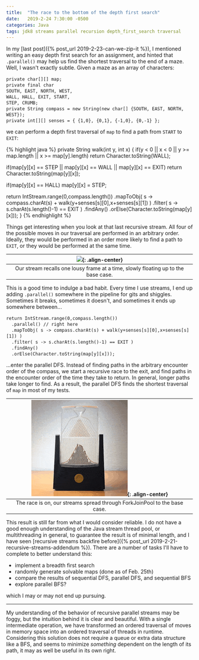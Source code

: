 ```yaml
---
title:  "The race to the bottom of the depth first search"
date:   2019-2-24 7:30:00 -0500
categories: Java
tags: jdk8 streams parallel recursion depth_first_search traversal
---
```


In my [last post]({% post_url 2019-2-23-can-we-zip-it %}), I mentioned writing
an easy depth first search for an assignment, and hinted that `.parallel()`
may help us find the shortest traversal to the end of a maze. Well, I wasn't
exactly subtle. Given a maze as an array of characters:
```
private char[][] map;
private final char
SOUTH, EAST, NORTH, WEST,
WALL, HALL, EXIT, START,
STEP, CRUMB;
private String compass = new String(new char[] {SOUTH, EAST, NORTH, WEST});
private int[][] senses = { {1,0}, {0,1}, {-1,0}, {0,-1} };
```
we can perform a depth first traversal of `map` to find a path from `START` to
`EXIT`:

{% highlight java %}
private String walk(int y, int x) {
  if(y < 0 || x < 0 || y >= map.length || x >= map[y].length)
    return Character.toString(WALL);

  if(map[y][x] == STEP || map[y][x] == WALL || map[y][x] == EXIT)
    return Character.toString(map[y][x]);

  if(map[y][x] == HALL)
    map[y][x] = STEP;

  return IntStream.range(0,compass.length())
    .mapToObj( s -> compass.charAt(s) + walk(y+senses[s][0],x+senses[s][1]) )
    .filter( s -> s.charAt(s.length()-1) == EXIT )
    .findAny()
    .orElse(Character.toString(map[y][x]));
}
{% endhighlight %}

Things get interesting when you look at that last recursive stream. All four
of the possible moves in our traversal are performed in an arbitrary order.
Ideally, they would be performed in an order more likely to find a path to
`EXIT`, or they would be performed at the same time.

|![](/blog/assets/images/glass.gif){: .align-center}|
|:--:|
|Our stream recalls one lousy frame at a time, slowly floating up to the base case.|

This is a good time to indulge a bad habit. Every time I use streams, I end up
adding `.parallel()` somewhere in the pipeline for gits and shiggles. Sometimes
it breaks, sometimes it doesn't, and sometimes it ends up somewhere between...

```
return IntStream.range(0,compass.length())
  .parallel() // right here
  .mapToObj( s -> compass.charAt(s) + walk(y+senses[s][0],x+senses[s][1]) )
  .filter( s -> s.charAt(s.length()-1) == EXIT )
  .findAny()
  .orElse(Character.toString(map[y][x]));
```

...enter the parallel DFS. Instead of finding paths in the arbitrary encounter
order of the compass, we start a recursive race to the exit, and find paths in
the encounter order of the time they take to return. In general, longer paths
take longer to find. As a result, the parallel DFS finds the shortest traversal
of `map` in most of my tests.

|![](/blog/assets/images/galton.gif){: .align-center}|
|:--:|
|The race is on, our streams spread through ForkJoinPool to the base case.|

This result is still far from what I would consider reliable. I do not have a
good enough understanding of the Java stream thread pool, or multithreading in
general, to guarantee the result is of minimal length, and I have seen
[recursive streams backfire before]({% post_url 2019-2-21-recursive-streams-addendum %}).
There are a number of tasks I'll have to complete to better understand this:

- implement a breadth first search
- randomly generate solvable maps (done as of Feb. 25th)
- compare the results of sequential DFS, parallel DFS, and sequential BFS
- explore parallel BFS?

which I may or may not end up pursuing.

---

My understanding of the behavior of recursive parallel streams may be foggy,
but the intuition behind it is clear and beautiful. With a single intermediate
operation, we have transformed an ordered traversal of moves in memory space
into an ordered traversal of threads in runtime. Considering this solution does
not require a queue or extra data structure like a BFS, and seems to minimize
*something* dependent on the length of its path, it may as well be useful in
its own right.
